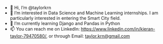 - 👋 Hi, I’m @taylorkrn
- 👀 I’m interested in Data Science and Machine Learning internships. I am particularly interested in entering the Smart City field.
- 🌱 I’m currently learning Django and Pandas in Python
- 📫 You can reach me on LinkedIn: https://www.linkedin.com/in/kieran-taylor-79470580/, or through Email: taylor.krn@gmail.com
<!---
taylorkrn/taylorkrn is a ✨ special ✨ repository because its `README.md` (this file) appears on your GitHub profile.
You can click the Preview link to take a look at your changes.
--->
